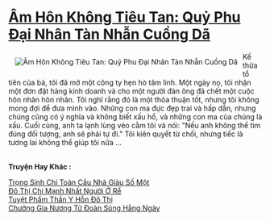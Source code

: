 <a href="https://truyentiki.com/am-hon-khong-tieu-tan-quy-phu-dai-nhan-tan-nhan-cuong-da.33938/" title="Âm Hôn Không Tiêu Tan: Quỷ Phu Đại Nhân Tàn Nhẫn Cuồng Dã"><h1>Âm Hôn Không Tiêu Tan: Quỷ Phu Đại Nhân Tàn Nhẫn Cuồng Dã</h1></a><div style="display:table"><img align="right" style="float: left; padding: 10px;" src="https://truyentiki.com/a/img/str/src/33938.jpg" alt="Âm Hôn Không Tiêu Tan: Quỷ Phu Đại Nhân Tàn Nhẫn Cuồng Dã">Kế thừa tổ tiên của bà, tôi đã mở một công ty hẹn hò tâm linh. Một ngày nọ, tôi nhận một đơn đặt hàng kinh doanh và cho một người đàn ông đã chết một cuộc hôn nhân hôn nhân. Tôi nghĩ rằng đó là một thỏa thuận tốt, nhưng tôi không mong đợi để đưa mình vào. Những con ma đực đẹp trai và hấp dẫn, nhưng chúng cũng có ý nghĩa và không biết xấu hổ, và những con ma của chúng là xấu. Cuối cùng, anh ta lạnh lùng véo cằm tôi và nói: "Nếu anh không thể tìm đúng đối tượng, anh sẽ phải tự đi." Tôi kiên quyết từ chối, nhưng tiếc là tương lai không thể giúp tôi nữa ...</div><p><br><b>Truyện Hay Khác :</b></p><a href="https://truyentiki.com/trong-sinh-chi-toan-cau-nha-giau-so-mot.33937/" alt="Trọng Sinh Chi Toàn Cầu Nhà Giàu Số Một">Trọng Sinh Chi Toàn Cầu Nhà Giàu Số Một</a><br/><a href="https://truyentiki.wordpress.com/2020/06/08/do-thi-chi-manh-nhat-nguoi-o-re/" alt="Đô Thị Chi Mạnh Nhất Người Ở Rể">Đô Thị Chi Mạnh Nhất Người Ở Rể</a><br/><a href="https://github.com/nownovels/top500/tree/master/truyenhay/33610/" alt="Tuyệt Phẩm Thần Y Hỗn Đô Thị">Tuyệt Phẩm Thần Y Hỗn Đô Thị</a><br/><a href="https://github.com/nownovels/top500/tree/master/truyenhay/33903/" alt="Chưởng Gia Nương Tử Đoàn Sủng Hằng Ngày">Chưởng Gia Nương Tử Đoàn Sủng Hằng Ngày</a><br/>